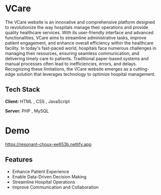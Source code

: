 
# VCare

The VCare website is an innovative and comprehensive platform designed to revolutionize the way hospitals manage their operations and provide quality healthcare services. With its user-friendly interface and advanced functionalities, VCare aims to streamline administrative tasks, improve patient engagement, and enhance overall efficiency within the healthcare facility. In today's fast-paced world, hospitals face numerous challenges in managing their resources, ensuring seamless communication, and delivering timely care to patients. Traditional paper-based systems and manual processes often lead to inefficiencies, errors, and delays. Recognizing these limitations, the VCare website emerges as a cutting- edge solution that leverages technology to optimize hospital management.


## Tech Stack

**Client:** HTML , CSS , JavaScript

**Server:** PHP , MySQL

# Demo

https://resonant-choux-ee653b.netlify.app


## Features

- Enhance Patient Experience
- Enable Data-Driven Decision Making
- Streamline Hospital Operations
- Improve Communication and Collaboration

